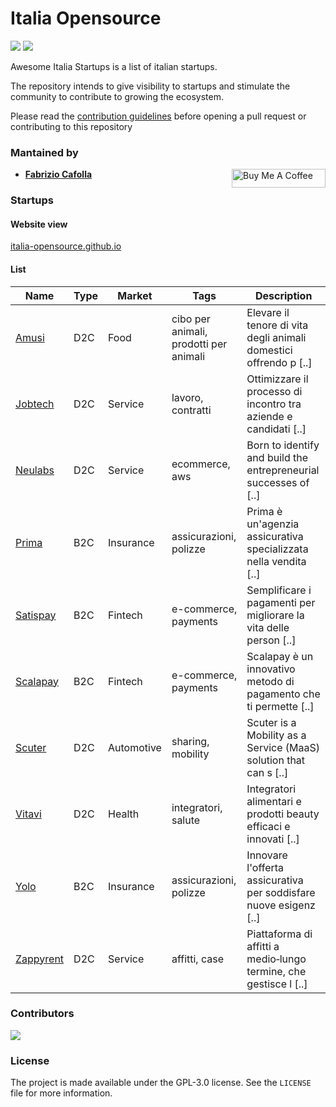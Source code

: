 # Italia Opensource

<img src='https://img.shields.io/badge/startups-10-green'> <img src='https://img.shields.io/github/last-commit/italia-opensource/awesome-italia-startups/main'>

Awesome Italia Startups is a list of italian startups.

The repository intends to give visibility to startups and stimulate the community to contribute to growing the ecosystem.

Please read the [contribution guidelines](https://github.com/italia-opensource/awesome-italia-startups/blob/main/CONTRIBUTING.md) before opening a pull request or contributing to this repository

### Mantained by

- **[Fabrizio Cafolla](https://github.com/FabrizioCafolla)** <a href="https://www.buymeacoffee.com/fabriziocafolla" target="_blank"><img align="right" src="https://www.buymeacoffee.com/assets/img/custom_images/orange_img.png" alt="Buy Me A Coffee" style="height: 30px !important; width: 150px !important" ></a>

### Startups

#### Website view

[italia-opensource.github.io](https://italia-opensource.github.io/awesome-italia-startups/)

#### List

| Name                                   | Type | Market     | Tags                                   | Description                                                       |
| -------------------------------------- | ---- | ---------- | -------------------------------------- | ----------------------------------------------------------------- |
| [Amusi](https://www.amusi.it/)         | D2C  | Food       | cibo per animali, prodotti per animali | Elevare il tenore di vita degli animali domestici offrendo p [..] |
| [Jobtech](https://jobtech.it)          | D2C  | Service    | lavoro, contratti                      | Ottimizzare il processo di incontro tra aziende e candidati [..]  |
| [Neulabs](https://neulabs.com)         | D2C  | Service    | ecommerce, aws                         | Born to identify and build the entrepreneurial successes of [..]  |
| [Prima](https://prima.it)              | B2C  | Insurance  | assicurazioni, polizze                 | Prima è un'agenzia assicurativa specializzata nella vendita [..]  |
| [Satispay](https://www.satispay.com/)  | B2C  | Fintech    | e-commerce, payments                   | Semplificare i pagamenti per migliorare la vita delle person [..] |
| [Scalapay](https://www.scalapay.com/)  | B2C  | Fintech    | e-commerce, payments                   | Scalapay è un innovativo metodo di pagamento che ti permette [..] |
| [Scuter](https://www.scuter.co)        | D2C  | Automotive | sharing, mobility                      | Scuter is a Mobility as a Service (MaaS) solution that can s [..] |
| [Vitavi](https://www.vitavi.it/)       | D2C  | Health     | integratori, salute                    | Integratori alimentari e prodotti beauty efficaci e innovati [..] |
| [Yolo](https://yolo-insurance.com)     | B2C  | Insurance  | assicurazioni, polizze                 | Innovare l'offerta assicurativa per soddisfare nuove esigenz [..] |
| [Zappyrent](https://www.zappyrent.com) | D2C  | Service    | affitti, case                          | Piattaforma di affitti a medio‑lungo termine, che gestisce l [..] |

### Contributors

<a href="https://github.com/italia-opensource/awesome-italia-startups/graphs/contributors"> <img src="https://contrib.rocks/image?repo=italia-opensource/awesome-italia-startups" /> </a>

### License

The project is made available under the GPL-3.0 license. See the `LICENSE` file for more information.